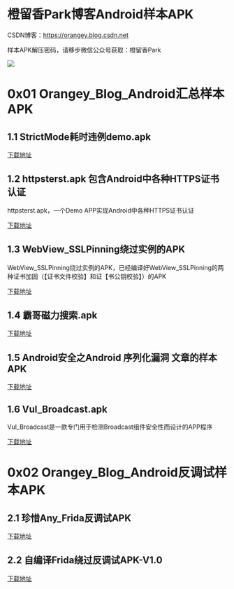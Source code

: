 # 橙留香Park博客Android样本APK

CSDN博客：https://orangey.blog.csdn.net


样本APK解压密码，请移步微信公众号获取：橙留香Park

![](https://github.com/OrangeyPark/OrangeyPark-Android-Demo-APK/blob/main/gNXxK.png)


# 0x01 Orangey_Blog_Android汇总样本APK

## 1.1 StrictMode耗时违例demo.apk

[下载地址](https://github.com/OrangeyPark/OrangeyPark-Android-Demo-APK/blob/main/Orangey_Blog_Android%E6%B1%87%E6%80%BB%E6%A0%B7%E6%9C%ACAPK/TimeConsumingViolation.zip)

## 1.2 httpsterst.apk 包含Android中各种HTTPS证书认证 

httpsterst.apk，一个Demo APP实现Android中各种HTTPS证书认证

[下载地址](https://github.com/OrangeyPark/OrangeyPark-Android-Demo-APK/blob/main/Orangey_Blog_Android%E6%B1%87%E6%80%BB%E6%A0%B7%E6%9C%ACAPK/httpstest.zip)

## 1.3 WebView_SSLPinning绕过实例的APK 

WebView_SSLPinning绕过实例的APK，已经编译好WebView_SSLPinning的两种证书加固（【证书文件校验】和证【书公钥校验】）的APK

[下载地址](https://github.com/OrangeyPark/OrangeyPark-Android-Demo-APK/blob/main/Orangey_Blog_Android%E6%B1%87%E6%80%BB%E6%A0%B7%E6%9C%ACAPK/WebView_SSLPinning.zip)

## 1.4 霸哥磁力搜索.apk

[下载地址](https://github.com/OrangeyPark/OrangeyPark-Android-Demo-APK/blob/main/Orangey_Blog_Android%E6%B1%87%E6%80%BB%E6%A0%B7%E6%9C%ACAPK/%E9%9C%B8%E5%93%A5%E7%A3%81%E5%8A%9B%E6%90%9C%E7%B4%A2.zip)

## 1.5 Android安全之Android 序列化漏洞 文章的样本APK 


[下载地址](https://github.com/OrangeyPark/OrangeyPark-Android-Demo-APK/blob/main/Orangey_Blog_Android%E6%B1%87%E6%80%BB%E6%A0%B7%E6%9C%ACAPK/testpoc9_cx%2Bexp_serializable.zip)

## 1.6 Vul_Broadcast.apk

Vul_Broadcast是一款专门用于检测Broadcast组件安全性而设计的APP程序

[下载地址](https://github.com/OrangeyPark/OrangeyPark-Android-Demo-APK/blob/main/Orangey_Blog_Android%E6%B1%87%E6%80%BB%E6%A0%B7%E6%9C%ACAPK/Vul_BroadcastReceiver.zip)

# 0x02 Orangey_Blog_Android反调试样本APK

## 2.1 珍惜Any_Frida反调试APK


[下载地址](https://github.com/OrangeyPark/OrangeyPark-Android-Demo-APK/tree/main/Orangey_Blog_Android%E6%B1%87%E6%80%BB%E6%A0%B7%E6%9C%ACAPK)

## 2.2 自编译Frida绕过反调试APK-V1.0

[下载地址](https://github.com/OrangeyPark/OrangeyPark-Android-Demo-APK/tree/main/Orangey_Blog_Android%E5%8F%8D%E8%B0%83%E8%AF%95%E6%A0%B7%E6%9C%ACAPK/%E8%87%AA%E7%BC%96%E8%AF%91Frida%E7%BB%95%E8%BF%87%E5%8F%8D%E8%B0%83%E8%AF%95APK-V1.0)
